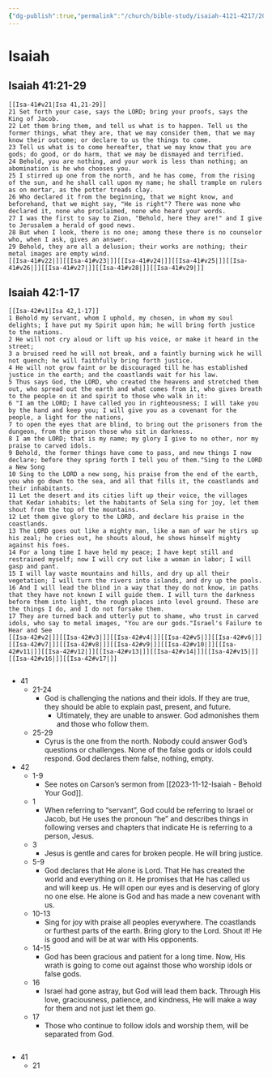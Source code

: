 ```yaml
---
{"dg-publish":true,"permalink":"/church/bible-study/isaiah-4121-4217/2023-11-15-isa4121-4217-notes/","tags":["bible","church/bibleStudy"]}
---
```


# Isaiah

## Isaiah 41:21-29
```ad-Bible
[[Isa-41#v21|Isa 41,21-29]] 
21 Set forth your case, says the LORD; bring your proofs, says the King of Jacob. 
22 Let them bring them, and tell us what is to happen. Tell us the former things, what they are, that we may consider them, that we may know their outcome; or declare to us the things to come. 
23 Tell us what is to come hereafter, that we may know that you are gods; do good, or do harm, that we may be dismayed and terrified. 
24 Behold, you are nothing, and your work is less than nothing; an abomination is he who chooses you. 
25 I stirred up one from the north, and he has come, from the rising of the sun, and he shall call upon my name; he shall trample on rulers as on mortar, as the potter treads clay. 
26 Who declared it from the beginning, that we might know, and beforehand, that we might say, "He is right"? There was none who declared it, none who proclaimed, none who heard your words. 
27 I was the first to say to Zion, "Behold, here they are!" and I give to Jerusalem a herald of good news. 
28 But when I look, there is no one; among these there is no counselor who, when I ask, gives an answer. 
29 Behold, they are all a delusion; their works are nothing; their metal images are empty wind.
[[Isa-41#v22|]][[Isa-41#v23|]][[Isa-41#v24|]][[Isa-41#v25|]][[Isa-41#v26|]][[Isa-41#v27|]][[Isa-41#v28|]][[Isa-41#v29|]]
```
## Isaiah 42:1-17
```ad-Bible
[[Isa-42#v1|Isa 42,1-17]] 
1 Behold my servant, whom I uphold, my chosen, in whom my soul delights; I have put my Spirit upon him; he will bring forth justice to the nations. 
2 He will not cry aloud or lift up his voice, or make it heard in the street; 
3 a bruised reed he will not break, and a faintly burning wick he will not quench; he will faithfully bring forth justice. 
4 He will not grow faint or be discouraged till he has established justice in the earth; and the coastlands wait for his law. 
5 Thus says God, the LORD, who created the heavens and stretched them out, who spread out the earth and what comes from it, who gives breath to the people on it and spirit to those who walk in it: 
6 "I am the LORD; I have called you in righteousness; I will take you by the hand and keep you; I will give you as a covenant for the people, a light for the nations, 
7 to open the eyes that are blind, to bring out the prisoners from the dungeon, from the prison those who sit in darkness. 
8 I am the LORD; that is my name; my glory I give to no other, nor my praise to carved idols. 
9 Behold, the former things have come to pass, and new things I now declare; before they spring forth I tell you of them."Sing to the LORD a New Song 
10 Sing to the LORD a new song, his praise from the end of the earth, you who go down to the sea, and all that fills it, the coastlands and their inhabitants. 
11 Let the desert and its cities lift up their voice, the villages that Kedar inhabits; let the habitants of Sela sing for joy, let them shout from the top of the mountains. 
12 Let them give glory to the LORD, and declare his praise in the coastlands. 
13 The LORD goes out like a mighty man, like a man of war he stirs up his zeal; he cries out, he shouts aloud, he shows himself mighty against his foes. 
14 For a long time I have held my peace; I have kept still and restrained myself; now I will cry out like a woman in labor; I will gasp and pant. 
15 I will lay waste mountains and hills, and dry up all their vegetation; I will turn the rivers into islands, and dry up the pools. 
16 And I will lead the blind in a way that they do not know, in paths that they have not known I will guide them. I will turn the darkness before them into light, the rough places into level ground. These are the things I do, and I do not forsake them. 
17 They are turned back and utterly put to shame, who trust in carved idols, who say to metal images, "You are our gods."Israel's Failure to Hear and See 
[[Isa-42#v2|]][[Isa-42#v3|]][[Isa-42#v4|]][[Isa-42#v5|]][[Isa-42#v6|]][[Isa-42#v7|]][[Isa-42#v8|]][[Isa-42#v9|]][[Isa-42#v10|]][[Isa-42#v11|]][[Isa-42#v12|]][[Isa-42#v13|]][[Isa-42#v14|]][[Isa-42#v15|]][[Isa-42#v16|]][[Isa-42#v17|]]
```

```ad-Observation
```
- 41
	- 21-24
		- God is challenging the nations and their idols. If they are true, they should be able to explain past, present, and future. 
			- Ultimately, they are unable to answer. God admonishes them and those who follow them.
	- 25-29
		- Cyrus is the one from the north. Nobody could answer God’s questions or challenges. None of the false gods or idols could respond. God declares them false, nothing, empty. 
- 42
	- 1-9
		- See notes on Carson’s sermon from [[2023-11-12-Isaiah - Behold Your God]]. 
	- 1
		- When referring to “servant”, God could be referring to Israel or Jacob, but He uses the pronoun “he” and describes things in following verses and chapters that indicate He is referring to a person, Jesus.
	- 3
		- Jesus is gentle and cares for broken people. He will bring justice.
	- 5-9
		- God declares that He alone is Lord. That He has created the world and everything on it. He promises that He has called us and will keep us. He will open our eyes and is deserving of glory no one else. He alone is God and has made a new covenant with us. 
	- 10-13
		- Sing for joy with praise all peoples everywhere. The coastlands or furthest parts of the earth. Bring glory to the Lord. Shout it! He is good and will be at war with His opponents. 
	- 14-15
		- God has been gracious and patient for a long time. Now, His wrath is going to come out against those who worship idols or false gods. 
	- 16
		- Israel had gone astray, but God will lead them back. Through His love, graciousness, patience, and kindness, He will make a way for them and not just let them go.
	- 17
		- Those who continue to follow idols and worship them, will be separated from God. 

```ad-Interpretation
```
- 41
	- 21